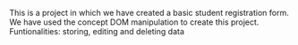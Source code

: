This is a project in which we have created a basic student registration form. We have used the concept DOM manipulation to create this project.
Funtionalities: storing, editing and deleting data
